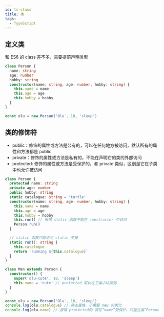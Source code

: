 ```yaml
---
id: ts-class
title: 类
tags:
  - TypeScript
---
```


## 定义类

和 ES6 的 class 差不多，需要提前声明类型

```ts
class Person {
  name: string
  age: number
  hobby: string
  constructor(name: string, age: number, hobby: string) {
    this.name = name
    this.age = age
    this.hobby = hobby
  }
}

const olu = new Person('Olu', 18, 'sleep')
```

## 类的修饰符

- public：修饰的属性或方法是公有的，可以在任何地方被访问，默认所有的属性和方法都是 public
- private：修饰的属性或方法是私有的，不能在声明它的类的外部访问
- protected: 修饰的属性或方法是受保护的，和 private 类似，区别是它在子类中也允许被访问

```ts
class Person {
  protected name: string
  private age: number
  public hobby: string
  static catalogue: string = 'turtle'
  constructor(name: string, age: number, hobby: string) {
    this.name = name
    this.age = age
    this.hobby = hobby
    this.run() // 报错 static 函数不能在 constructor 中访问
    Person.run()
  }

  // static 函数只能访问 static 变量
  static run(): string {
    this.catalogue
    return `running ${this.catalogue}`
  }
}

class Man extends Person {
  constructor() {
    super('olu-cute', 18, 'sleep')
    this.name = 'cute' // protected 可以在子类中访问到
  }
}

const olu = new Person('Olu', 18, 'sleep') 
console.log(olu.catalogue) // 静态属性，不需要 new 实例化
console.log(olu.name) // 报错 protected的 属性“name”受保护，只能在类“Person”及其子类中访问
```
